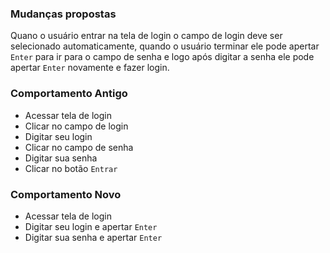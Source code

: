 ### Mudanças propostas

Quano o usuário entrar na tela de login o campo de login deve ser selecionado automaticamente, quando o usuário terminar ele pode apertar `Enter` para ir para o campo de senha e logo após digitar a senha ele pode apertar `Enter` novamente e fazer login.


### Comportamento Antigo
- Acessar tela de login
- Clicar no campo de login
- Digitar seu login
- Clicar no campo de senha
- Digitar sua senha
- Clicar no botão `Entrar`


### Comportamento Novo
- Acessar tela de login
- Digitar seu login e apertar `Enter`
- Digitar sua senha e apertar `Enter`
